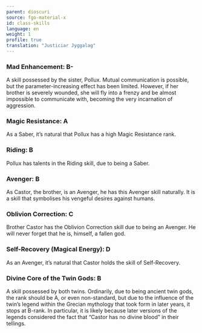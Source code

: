 ```yaml
---
parent: dioscuri
source: fgo-material-x
id: class-skills
language: en
weight: 1
profile: true
translation: "Justiciar Jyggalag"
---
```


### Mad Enhancement: B-

A skill possessed by the sister, Pollux.
Mutual communication is possible, but the parameter-increasing effect has been limited.
However, if her brother is severely wounded, she will fly into a frenzy and be almost impossible to communicate with, becoming the very incarnation of aggression.

### Magic Resistance: A

As a Saber, it’s natural that Pollux has a high Magic Resistance rank.

### Riding: B

Pollux has talents in the Riding skill, due to being a Saber.

### Avenger: B

As Castor, the brother, is an Avenger, he has this Avenger skill naturally.
It is a skill that symbolises his vengeful desires against humans.

### Oblivion Correction: C

Brother Castor has the Oblivion Correction skill due to being an Avenger.
He will never forget that he is, himself, a fallen god.

### Self-Recovery (Magical Energy): D

As an Avenger, it’s natural that Castor holds the skill of Self-Recovery.

### Divine Core of the Twin Gods: B

A skill possessed by both twins.
Ordinarily, due to being ancient twin gods, the rank should be A, or even non-standard, but due to the influence of the twin’s legend within the Grecian mythology that took form in later years, it stops at B-rank.
In particular, it is likely because later versions of the legends considered the fact that “Castor has no divine blood” in their tellings.

